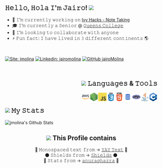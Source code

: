 <h2> 𝙷𝚎𝚕𝚕𝚘, 𝙷𝚘𝚕𝚊 𝙸'𝚖 𝙹𝚊𝚒𝚛𝚘! <img src="https://media.giphy.com/media/Titt7WbFzurny/giphy.gif" width="80"></h2>

- 🔭 𝙸’𝚖 𝚌𝚞𝚛𝚛𝚎𝚗𝚝𝚕𝚢 𝚠𝚘𝚛𝚔𝚒𝚗𝚐 𝚘𝚗 [Ivy Hacks - Note Taking][repo]
- 🎓 𝙸’𝚖 𝚌𝚞𝚛𝚛𝚎𝚗𝚝𝚕𝚢 𝚊 𝚂𝚎𝚗𝚒𝚘𝚛 @ [𝚀𝚞𝚎𝚎𝚗𝚜 𝙲𝚘𝚕𝚕𝚎𝚐𝚎][school]
- 👯 𝙸’𝚖 𝚕𝚘𝚘𝚔𝚒𝚗𝚐 𝚝𝚘 𝚌𝚘𝚕𝚕𝚊𝚋𝚘𝚛𝚊𝚝𝚎 𝚠𝚒𝚝𝚑 𝚊𝚗𝚢𝚘𝚗𝚎
- ⚡ 𝙵𝚞𝚗 𝚏𝚊𝚌𝚝: 𝙸 𝚑𝚊𝚟𝚎 𝚕𝚒𝚟𝚎𝚍 𝚒𝚗 𝟹 𝚍𝚒𝚏𝚏𝚎𝚛𝚎𝚗𝚝 𝚌𝚘𝚗𝚝𝚒𝚗𝚎𝚗𝚝𝚜 🌎

<br>

[![Site: jmolina](https://img.shields.io/badge/JMolina-Devpost-black?style=for-the-badge&up_color=black&up_message=devpost&url=https://devpost.com/JairoMolina?ref_content=user-portfolio&ref_feature=portfolio&ref_medium=global-nav)](https://devpost.com/JairoMolina?ref_content=user-portfolio&ref_feature=portfolio&ref_medium=global-nav)
[![Linkedin: jairomolina](https://img.shields.io/badge/-jairomolina-blue?style=for-the-badge&logo=Linkedin&logoColor=white&color=black&link=https://www.linkedin.com/in/andres-molina-a0574714b/)](https://www.linkedin.com/in/andres-molina-a0574714b/)
[![GitHub jairoMolina](https://img.shields.io/github/followers/jairoMolina9?label=follow&color=black&style=for-the-badge&logo=github)](https://github.com/jairoMolina9)

<br>

<h2 align = "right"> <img src="https://media.giphy.com/media/26n7b7PjSOZJwVCmY/giphy.gif" width="25"> 𝙻𝚊𝚗𝚐𝚞𝚊𝚐𝚎𝚜 & 𝚃𝚘𝚘𝚕𝚜 </h2>
<img align="right" alt="C++" width="28px" src="https://raw.githubusercontent.com/github/explore/80688e429a7d4ef2fca1e82350fe8e3517d3494d/topics/cpp/cpp.png" />
<img align="right" alt="Java" width="28px" src="https://raw.githubusercontent.com/github/explore/80688e429a7d4ef2fca1e82350fe8e3517d3494d/topics/java/java.png" />
<img align="right" alt="PHP" width="28px" src="https://raw.githubusercontent.com/github/explore/80688e429a7d4ef2fca1e82350fe8e3517d3494d/topics/php/php.png" />
<img align="right" alt="SQL" width="28px" src="https://raw.githubusercontent.com/github/explore/80688e429a7d4ef2fca1e82350fe8e3517d3494d/topics/sql/sql.png" />
<img align="right" alt="HTML5" width="28px" src="https://raw.githubusercontent.com/github/explore/80688e429a7d4ef2fca1e82350fe8e3517d3494d/topics/html/html.png" />
<img align="right" alt="CSS3" width="28px" src="https://raw.githubusercontent.com/github/explore/80688e429a7d4ef2fca1e82350fe8e3517d3494d/topics/css/css.png" />

<img align="right" alt="JavaScript" width="28px" src="https://raw.githubusercontent.com/github/explore/80688e429a7d4ef2fca1e82350fe8e3517d3494d/topics/javascript/javascript.png" />
<img align="right" alt="Node.js" width="28px" src="https://raw.githubusercontent.com/github/explore/80688e429a7d4ef2fca1e82350fe8e3517d3494d/topics/nodejs/nodejs.png" />
<img align="right" alt="AWS" width="28px" src="https://raw.githubusercontent.com/github/explore/80688e429a7d4ef2fca1e82350fe8e3517d3494d/topics/aws/aws.png" />
<br>

<h2 align="left"> <img src="https://media.giphy.com/media/9oHZQ2gEez8ti/giphy.gif" width="25"> 𝙼𝚢 𝚂𝚝𝚊𝚝𝚜 </h2>
<img align="center" alt="jmolina's Github Stats" src="https://github-readme-stats.jairomolina9.vercel.app/api?username=jairoMolina9&show_icons=true&hide_border=true&theme=dark"/>

<br>

<h2 align = "center"> <img src="https://media.giphy.com/media/dUTLSJax7LCr3LFGON/giphy.gif" width="30"> This Profile contains </h2>

<p align = "center">
  🚀 𝙼𝚘𝚗𝚘𝚜𝚙𝚊𝚌𝚎𝚍 𝚝𝚎𝚡𝚝 𝚏𝚛𝚘𝚖 -> <a href="https://yaytext.com/monospace/">𝚈𝙰𝚈 𝚃𝚎𝚡𝚝</a> 🚀
  <br>
  🌑 𝚂𝚑𝚒𝚎𝚕𝚍𝚜 𝚏𝚛𝚘𝚖 -> <a href="https://shields.io/">𝚂𝚑𝚒𝚎𝚕𝚍𝚜</a> 🌑
  <br>
  🌟 𝚂𝚝𝚊𝚝𝚜 𝚏𝚛𝚘𝚖 -> <a href="https://github.com/anuraghazra/github-readme-stats">𝚊𝚗𝚞𝚛𝚊𝚐𝚑𝚊𝚣𝚛𝚊</a> 🌟
</p>

[website]: https://www.jmolina.tech/
[repo]: https://github.com/edwincarbajal/ivyhacks
[school]: https://www.qc.cuny.edu/Pages/home.aspx
[linkedin]: https://www.linkedin.com/feed/
